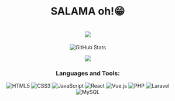 <h1 align=center> SALAMA oh!😁 </h1>
<h1 align=center><img src="https://readme-typing-svg.herokuapp.com?font=jetbrains+mono&color=%teal&size=23&center=true&vCenter=true&lines=RAZAFIANDRIHAJA+Tohy+Ny+Aina..."></h1>

<p align="center">
    <img src="https://github-readme-streak-stats.herokuapp.com?user=TohyNyAina&theme=solarized-dark&theme=leafy&ring=047884&sideNums=06ACBD&dates=06ACBD&currStreakNum=06ACBD&currStreakLabel=06ACBD&background=ffffff00&hide_border=true&stroke=ffffff00" alt="GitHub Stats" /> </p>
    
<div align="center"> 

[![](https://visitcount.itsvg.in/api?id=tohynyaina&icon=0&color=0)](https://visitcount.itsvg.in)


</div>

<h3 align="center">Languages and Tools:</h3>
<div align="center"> 

![HTML5](https://img.shields.io/badge/html5-%23E34F26.svg?style=for-the-badge&logo=html5&logoColor=white) ![CSS3](https://img.shields.io/badge/css3-%231572B6.svg?style=for-the-badge&logo=css3&logoColor=white) ![JavaScript](https://img.shields.io/badge/javascript-%23323330.svg?style=for-the-badge&logo=javascript&logoColor=%23F7DF1E) ![React](https://img.shields.io/badge/react-%2320232a.svg?style=for-the-badge&logo=react&logoColor=%2361DAFB) ![Vue.js](https://img.shields.io/badge/vuejs-%2335495e.svg?style=for-the-badge&logo=vuedotjs&logoColor=%234FC08D) ![PHP](https://img.shields.io/badge/php-%23777BB4.svg?style=for-the-badge&logo=php&logoColor=white) ![Laravel](https://img.shields.io/badge/laravel-%23FF2D20.svg?style=for-the-badge&logo=laravel&logoColor=white) ![MySQL](https://img.shields.io/badge/mysql-%2300f.svg?style=for-the-badge&logo=mysql&logoColor=white)    
    
</div>


<!-- Me on github                                                                                                                                             | Most used languages | -->
<!-- -------------------------------------------------------------------------------------------------------------------------------------------------------- | --------------------------- | -->
<!-- ![TohyNyAina's github stats](https://github-readme-stats.vercel.app/api?username=TohyNyAina&theme=blue-green&hide_border=true&include_all_commits=false&count_private=false) | ![TohyNyAina's Top Langs](https://github-readme-stats.vercel.app/api/top-langs/?username=TohyNyAina&theme=blue-green&hide_border=true&include_all_commits=false&count_private=false&layout=compact) -->




 
